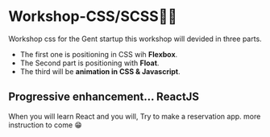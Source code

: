 # Workshop-CSS/SCSS🙌🎉

Workshop css for the Gent startup
this workshop will devided in three parts.
 - The first one is positioning in CSS wih **Flexbox**.
 - The Second part is positioning with **Float**.
 - The third will be **animation in CSS & Javascript**.
 
## Progressive enhancement... ReactJS
 When you will learn React and you will, Try to make a reservation app.
 more instruction to come 😁
 

